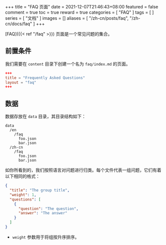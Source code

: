 +++
title = "FAQ 页面"
date = 2021-12-07T21:46:43+08:00
featured = false
comment = true
toc = true
reward = true
categories = [
  "FAQ"
]
tags = [
]
series = [
  "文档"
]
images = []
aliases = [
  "/zh-cn/posts/faq",
  "/zh-cn/docs/faq"
]
+++

[FAQ]({{< ref "/faq" >}}) 页面是一个常见问题的集合。

<!--more-->

## 前置条件

我们需要在 `content` 目录下创建一个名为 `faq/index.md` 的页面。

```toml
+++
title = "Frequently Asked Questions"
layout = "faq"
+++
```

## 数据

数据存放在 `data` 目录，其目录结构如下：

```text
data
  /en
    /faq
      foo.json
      bar.json
  /zh-cn
    /faq
      foo.json
      bar.json
```

如你所看到的，我们按照语言对问题进行归类。每个文件代表一组问题，它们有着以下相同的格式：

```json
{
  "title": "The group title",
  "weight": 1,
  "questions": [
    {
      "question": "The question",
      "answer": "The answer"
    }
  ]
}
```

- `weight` 参数用于将组按升序排序。
